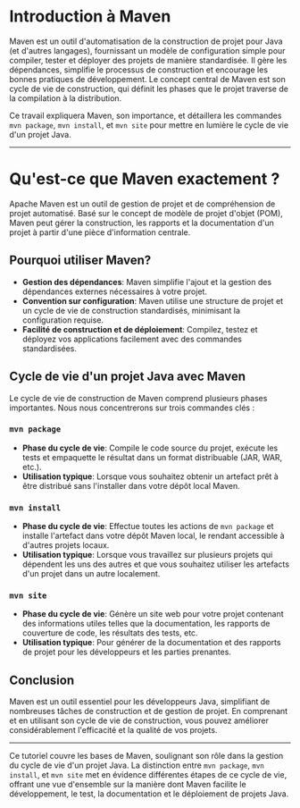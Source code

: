 # Introduction à Maven

Maven est un outil d'automatisation de la construction de projet pour Java (et d'autres langages), fournissant un modèle de configuration simple pour compiler, tester et déployer des projets de manière standardisée. Il gère les dépendances, simplifie le processus de construction et encourage les bonnes pratiques de développement. Le concept central de Maven est son cycle de vie de construction, qui définit les phases que le projet traverse de la compilation à la distribution.

Ce travail expliquera Maven, son importance, et détaillera les commandes `mvn package`, `mvn install`, et `mvn site` pour mettre en lumière le cycle de vie d'un projet Java.

---

# Qu'est-ce que Maven exactement ?

Apache Maven est un outil de gestion de projet et de compréhension de projet automatisé. Basé sur le concept de modèle de projet d'objet (POM), Maven peut gérer la construction, les rapports et la documentation d'un projet à partir d'une pièce d'information centrale.

## Pourquoi utiliser Maven?

- **Gestion des dépendances**: Maven simplifie l'ajout et la gestion des dépendances externes nécessaires à votre projet.
- **Convention sur configuration**: Maven utilise une structure de projet et un cycle de vie de construction standardisés, minimisant la configuration requise.
- **Facilité de construction et de déploiement**: Compilez, testez et déployez vos applications facilement avec des commandes standardisées.

## Cycle de vie d'un projet Java avec Maven

Le cycle de vie de construction de Maven comprend plusieurs phases importantes. Nous nous concentrerons sur trois commandes clés :

### `mvn package`

- **Phase du cycle de vie**: Compile le code source du projet, exécute les tests et empaquette le résultat dans un format distribuable (JAR, WAR, etc.).
- **Utilisation typique**: Lorsque vous souhaitez obtenir un artefact prêt à être distribué sans l'installer dans votre dépôt local Maven.

### `mvn install`

- **Phase du cycle de vie**: Effectue toutes les actions de `mvn package` et installe l'artefact dans votre dépôt Maven local, le rendant accessible à d'autres projets locaux.
- **Utilisation typique**: Lorsque vous travaillez sur plusieurs projets qui dépendent les uns des autres et que vous souhaitez utiliser les artefacts d'un projet dans un autre localement.

### `mvn site`

- **Phase du cycle de vie**: Génère un site web pour votre projet contenant des informations utiles telles que la documentation, les rapports de couverture de code, les résultats des tests, etc.
- **Utilisation typique**: Pour générer de la documentation et des rapports de projet pour les développeurs et les parties prenantes.

## Conclusion

Maven est un outil essentiel pour les développeurs Java, simplifiant de nombreuses tâches de construction et de gestion de projet. En comprenant et en utilisant son cycle de vie de construction, vous pouvez améliorer considérablement l'efficacité et la qualité de vos projets.

---

Ce tutoriel couvre les bases de Maven, soulignant son rôle dans la gestion du cycle de vie d'un projet Java. La distinction entre `mvn package`, `mvn install`, et `mvn site` met en évidence différentes étapes de ce cycle de vie, offrant une vue d'ensemble sur la manière dont Maven facilite le développement, le test, la documentation et le déploiement de projets Java.
